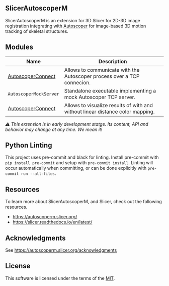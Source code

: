SlicerAutoscoperM
-----------------

SlicerAutoscoperM is an extension for 3D Slicer for 2D-3D image registration integrating
with [Autoscoper][] for image-based 3D motion tracking of skeletal structures.

[Autoscoper]: https://github.com/BrownBiomechanics/Autoscoper

## Modules

| Name | Description |
|------|-------------|
| [AutoscoperConnect](AutoscoperConnect) | Allows to communicate with the Autoscoper process over a TCP connecion. |
| `AutoscoperMockServer` | Standalone executable implementing a mock Autoscoper TCP server. |
| [AutoscoperConnect](AutoscoperConnect) | Allows to visualize results of with and without linear distance color mapping.|

_:warning: This extension is in early development statge. Its content, API and behavior may change at any time. We mean it!_

## Python Linting

This project uses pre-commit and black for linting.
Install pre-commit with `pip install pre-commit` and setup with `pre-commit install`.
Linting will occur automatically when committing, or can be done explicitly with `pre-commit run --all-files`.

## Resources

To learn more about SlicerAutoscoperM, and Slicer, check out the following resources.

 - https://autoscoperm.slicer.org/
 - https://slicer.readthedocs.io/en/latest/


## Acknowledgments

See https://autoscoperm.slicer.org/acknowledgments


## License

This software is licensed under the terms of the [MIT](LICENSE).
